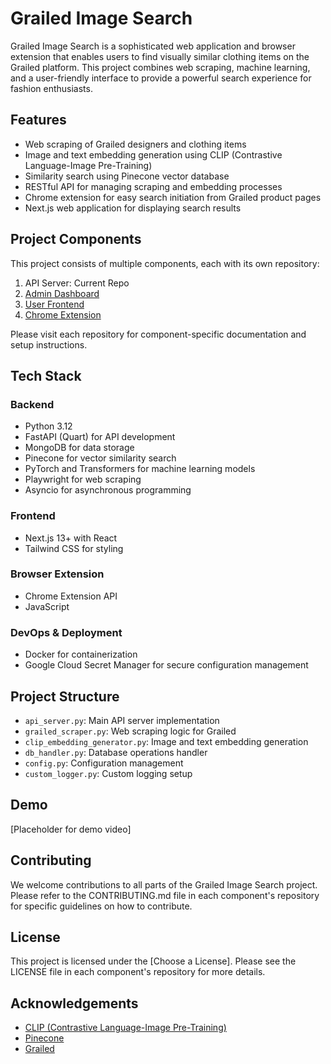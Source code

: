 # Grailed Image Search

Grailed Image Search is a sophisticated web application and browser extension that enables users to find visually similar clothing items on the Grailed platform. This project combines web scraping, machine learning, and a user-friendly interface to provide a powerful search experience for fashion enthusiasts.

## Features

- Web scraping of Grailed designers and clothing items
- Image and text embedding generation using CLIP (Contrastive Language-Image Pre-Training)
- Similarity search using Pinecone vector database
- RESTful API for managing scraping and embedding processes
- Chrome extension for easy search initiation from Grailed product pages
- Next.js web application for displaying search results

## Project Components

This project consists of multiple components, each with its own repository:

1. API Server: Current Repo
2. [Admin Dashboard](https://github.com/ruijun1110/grailed-image-search-dashboard)
3. [User Frontend](https://github.com/ruijun1110/Grailed_Similarity_Search_Display_Page)
4. [Chrome Extension](https://github.com/ruijun1110/Grailed_Similarity_Search_Chrome_Extension)

Please visit each repository for component-specific documentation and setup instructions.

## Tech Stack

### Backend
- Python 3.12
- FastAPI (Quart) for API development
- MongoDB for data storage
- Pinecone for vector similarity search
- PyTorch and Transformers for machine learning models
- Playwright for web scraping
- Asyncio for asynchronous programming

### Frontend
- Next.js 13+ with React
- Tailwind CSS for styling

### Browser Extension
- Chrome Extension API
- JavaScript

### DevOps & Deployment
- Docker for containerization
- Google Cloud Secret Manager for secure configuration management

## Project Structure

- `api_server.py`: Main API server implementation
- `grailed_scraper.py`: Web scraping logic for Grailed
- `clip_embedding_generator.py`: Image and text embedding generation
- `db_handler.py`: Database operations handler
- `config.py`: Configuration management
- `custom_logger.py`: Custom logging setup


## Demo

[Placeholder for demo video]

## Contributing

We welcome contributions to all parts of the Grailed Image Search project. Please refer to the CONTRIBUTING.md file in each component's repository for specific guidelines on how to contribute.

## License

This project is licensed under the [Choose a License]. Please see the LICENSE file in each component's repository for more details.

## Acknowledgements

- [CLIP (Contrastive Language-Image Pre-Training)](https://github.com/openai/CLIP)
- [Pinecone](https://www.pinecone.io/)
- [Grailed](https://www.grailed.com/)
